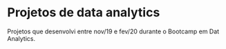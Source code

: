 # Projetos de data analytics

Projetos que desenvolvi entre nov/19 e fev/20 durante o Bootcamp em Dat Analytics.
